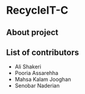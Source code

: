 # RecycleIT-C

## About project

## List of contributors
- Ali Shakeri
- Pooria Assarehha
- Mahsa Kalam Jooghan
- Senobar Naderian
